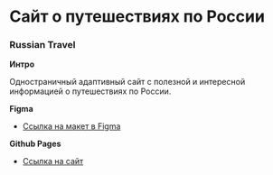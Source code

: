 # Сайт о путешествиях по России

### Russian Travel

**Интро**

Одностраничный адаптивный сайт с полезной и интересной информацией о путешествиях по России.

**Figma**

* [Ссылка на макет в Figma](https://www.figma.com/file/5S2WSbEFL6awjVWJ0NWL8Q/Sprint-3_-Russia-_-desktop-mobile?node-id=28503%3A0)

**Github Pages**

* [Ссылка на сайт]([https://www.figma.com/file/5S2WSbEFL6awjVWJ0NWL8Q/Sprint-3_-Russia-_-desktop-mobile?node-id=28503%3A0](https://abonent-01.github.io/russian-travel/))
